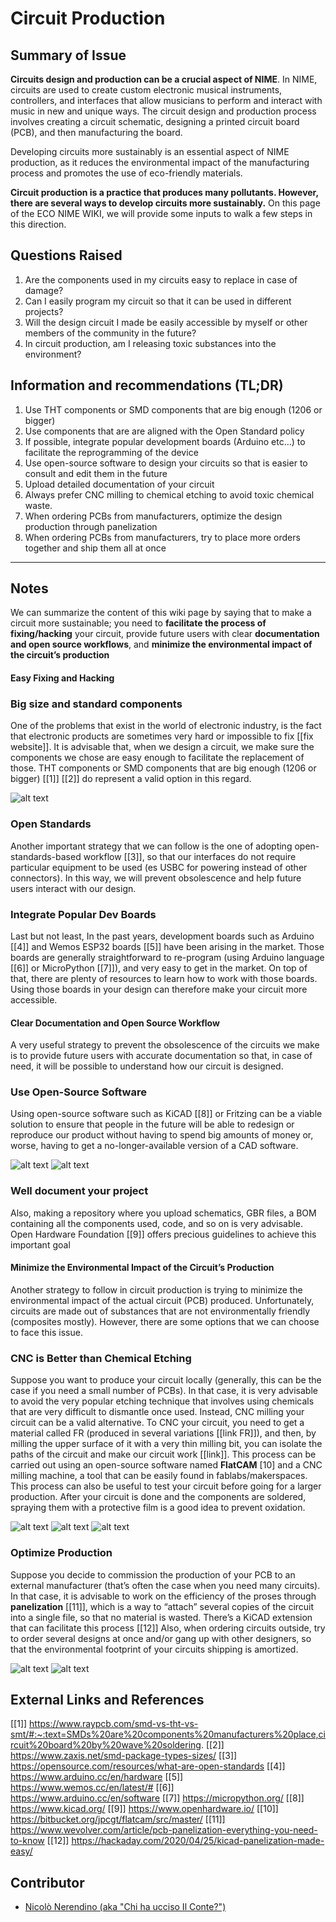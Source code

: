 <!-- Copy this template to add a new topic. Replace text in {brackets} with your content. -->
<!-- Template created for ECO_NIME wiki entries by Johnny Sullivan -->

# Circuit Production

<!-- replace 'Template' with short title; this will be page title when published -->

## Summary of Issue

**Circuits design and production can be a crucial aspect of NIME**. In NIME, circuits are used to create custom electronic musical instruments, controllers, and interfaces that allow musicians to perform and interact with music in new and unique ways. The circuit design and production process involves creating a circuit schematic, designing a printed circuit board (PCB), and then manufacturing the board.

Developing circuits more sustainably is an essential aspect of NIME production, as it reduces the environmental impact of the manufacturing process and promotes the use of eco-friendly materials. 

**Circuit production is a practice that produces many pollutants. However, there are several ways to develop circuits more sustainably.** On this page of the ECO NIME WIKI, we will provide some inputs to walk a few steps in this direction. 


## Questions Raised

1. Are the components used in my circuits easy to replace in case of damage?
2. Can I easily program my circuit so that it can be used in different projects?
3. Will the design circuit I made be easily accessible by myself or other members of the community in the future?
4. In circuit production, am I releasing toxic substances into the environment?


## Information and recommendations (TL;DR)

1. Use THT components or SMD components that are big enough (1206 or bigger)
2. Use components that are are aligned with the Open Standard policy
3. If possible, integrate popular development boards (Arduino etc…) to facilitate the reprogramming of the device
4. Use open-source software to design your circuits so that is easier to consult and edit them in the future
5. Upload detailed documentation of your circuit
6. Always prefer CNC milling to chemical etching to avoid toxic chemical waste.
7. When ordering PCBs from manufacturers, optimize the design production through panelization 
8. When ordering PCBs from manufacturers, try to  place more orders together and ship them all at once


----

## Notes

We can summarize the content of this wiki page by saying that to make a circuit more sustainable; you need to **facilitate the process of fixing/hacking** your circuit, provide future users with clear **documentation and open source workflows**, and **minimize the environmental impact of the circuit’s production**

#### Easy Fixing and Hacking

### Big size and standard components 

One of the problems that exist in the world of electronic industry, is the fact that electronic products are sometimes very hard or impossible to fix [[fix website]].
It is advisable that, when we design a circuit, we make sure the components we chose are easy enough to facilitate the replacement of those. 
THT components or SMD components that are big enough (1206 or bigger) [[1]] [[2]] do represent a valid option in this regard.

![alt text](media/kicadresult.jpg "Arduino shield with THT components on it, very easy to hack and fix!")


### Open Standards 

Another important strategy that we can follow is the one of adopting open-standards-based workflow [[3]], so that our interfaces do not require particular equipment to be used (es USBC for powering instead of other connectors). In this way, we will prevent obsolescence and help future users interact with our design.

### Integrate Popular Dev Boards  

Last but not least, In the past years, development boards such as Arduino [[4]] and Wemos ESP32 boards [[5]] have been arising in the market.
Those boards are generally straightforward to re-program (using Arduino language [[6]] or MicroPython [[7]]), and very easy to get in the market. On top of that, there are plenty of resources to learn how to work with those boards.
Using those boards in your design can therefore make your circuit more accessible.

#### Clear Documentation and Open Source Workflow

A very useful strategy to prevent the obsolescence of the circuits we make is to provide future users with accurate documentation so that, in case of need, it will be possible to understand how our circuit is designed.

### Use Open-Source Software

Using open-source software such as KiCAD [[8]] or Fritzing can be a viable solution to ensure that people in the future will be able to redesign or reproduce our product without having to spend big amounts of money or, worse, having to get a no-longer-available version of a CAD software.


![alt text](media/soniccubekicadschema.png "Sonic Cube Project KiCAD screenshot")
![alt text](media/soniccubekicadpcb.png "Sonic Cube Project KiCAD screenshot")



### Well document your project

Also, making a repository where you upload schematics, GBR files, a BOM containing all the components used, code, and so on is very advisable. Open Hardware Foundation [[9]] offers precious guidelines to achieve this important goal

#### Minimize the Environmental Impact of the Circuit’s Production

Another strategy to follow in circuit production is trying to minimize the environmental impact of the actual circuit (PCB) produced. Unfortunately, circuits are made out of substances that are not environmentally friendly (composites mostly). However, there are some options that we can choose to face this issue.

### CNC is Better than Chemical Etching

Suppose you want to produce your circuit locally (generally, this can be the case if you need a small number of PCBs). In that case, it is very advisable to avoid the very popular etching technique that involves using chemicals that are very difficult to dismantle once used.
Instead, CNC milling your circuit can be a valid alternative. To CNC your circuit, you need to get a material called FR (produced in several variations [[link FR]]), and then, by milling the upper surface of it with a very thin milling bit, you can isolate the paths of the circuit and make our circuit work [[link]].
This process can be carried out using an open-source software named **FlatCAM** [10] and a CNC milling machine, a tool that can be easily found in fablabs/makerspaces. This process can also be useful to test your circuit before going for a larger production.
After your circuit is done and the components are soldered, spraying them with a protective film is a good idea to prevent oxidation.

![alt text](media/flatcamscreenshot.png "Screenshots of FlatCAM gcode preparation")
![alt text](media/cnc1.png "CNC milling a PCB")
![alt text](media/cnc2.png "CNC Milled PCB with SMD components soldered on it")



### Optimize Production 

Suppose you decide to commission the production of your PCB to an external manufacturer (that’s often the case when you need many circuits). In that case, it is advisable to work on the efficiency of the proses through **panelization** [[11]], which is a way to “attach” several copies of the circuit into a single file, so that no material is wasted. There’s a KiCAD extension that can facilitate this process [[12]]
Also, when ordering circuits outside, try to order several designs at once and/or gang up with other designers, so that the environmental footprint of your circuits shipping is amortized.

![alt text](media/soniccubekicadpanel.jpg "KiCAD 3D view of a series of PCBs")
![alt text](media/soniccubekicadpanel2.jpg "PCB panel produced")



## External Links and References

[[1]] https://www.raypcb.com/smd-vs-tht-vs-smt/#:~:text=SMDs%20are%20components%20manufacturers%20place,circuit%20board%20by%20wave%20soldering.
[[2]] https://www.zaxis.net/smd-package-types-sizes/
[[3]] https://opensource.com/resources/what-are-open-standards
[[4]] https://www.arduino.cc/en/hardware
[[5]] https://www.wemos.cc/en/latest/#
[[6]] https://www.arduino.cc/en/software
[[7]] https://micropython.org/
[[8]] https://www.kicad.org/
[[9]] https://www.openhardware.io/
[[10]] https://bitbucket.org/jpcgt/flatcam/src/master/
[[11]] https://www.wevolver.com/article/pcb-panelization-everything-you-need-to-know
[[12]] https://hackaday.com/2020/04/25/kicad-panelization-made-easy/




## Contributor

* [Nicolò Nerendino (aka "Chi ha ucciso Il Conte?")](https://chihauccisoilconte.eu/)

